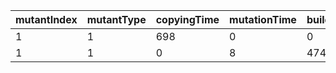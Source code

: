 mutantIndex | mutantType | copyingTime | mutationTime | buildingTime | isEqu | isDup | dupID | itCompiles
---|---|---|---|---|---|---|---|---
1 | 1 | 698 | 0 | 0 | 0 | 0 | -1 | 0
1 | 1 | 0 | 8 | 4749 | 0 | 0 | -1 | 1
